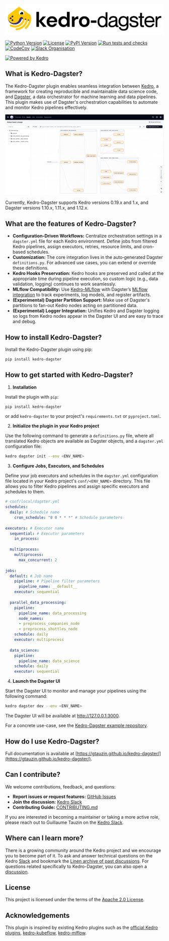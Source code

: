 <p align="center">
  <picture>
    <source media="(prefers-color-scheme: light)" srcset="https://raw.githubusercontent.com/gtauzin/kedro-dagster/main/docs/images/logo_light.png">
    <source media="(prefers-color-scheme: dark)" srcset="https://raw.githubusercontent.com/gtauzin/kedro-dagster/main/docs/images/logo_dark.png">
    <img src="https://raw.githubusercontent.com/gtauzin/kedro-dagster/main/docs/images/logo_light.png" alt="Kedro-Dagster">
  </picture>
</p>

[![Python Version](https://img.shields.io/pypi/pyversions/kedro-dagster)](https://pypi.org/project/kedro-dagster/)
[![License](https://img.shields.io/github/license/gtauzin/kedro-dagster)](https://github.com/gtauzin/kedro-dagster/blob/main/LICENSE.md)
[![PyPI Version](https://img.shields.io/pypi/v/kedro-dagster)](https://pypi.org/project/kedro-dagster/)
[![Run tests and checks](https://github.com/gtauzin/kedro-dagster/actions/workflows/checks-coverage.yml/badge.svg)](https://github.com/gtauzin/kedro-dagster/actions/workflows/checks-coverage.yml)
[![CodeCov](https://codecov.io/gh/gtauzin/kedro-dagster/branch/main/graph/badge.svg)](https://codecov.io/gh/gtauzin/kedro-dagster/branch/main)
[![Slack Organisation](https://img.shields.io/badge/slack-chat-blueviolet.svg?label=Kedro%20Slack&logo=slack)](https://slack.kedro.org)

[![Powered by Kedro](https://img.shields.io/badge/powered_by-kedro-ffc900?logo=kedro)](https://kedro.org)

## What is Kedro-Dagster?

The Kedro-Dagster plugin enables seamless integration between [Kedro](https://kedro.readthedocs.io/), a framework for creating reproducible and maintainable data science code, and [Dagster](https://dagster.io/), a data orchestrator for machine learning and data pipelines. This plugin makes use of Dagster's orchestration capabilities to automate and monitor Kedro pipelines effectively.

<p align="center">
  <picture>
    <source media="(prefers-color-scheme: light)" srcset="https://raw.githubusercontent.com/gtauzin/kedro-dagster/main/docs/images/example/local_asset_graph_light.png">
    <source media="(prefers-color-scheme: dark)" srcset="https://raw.githubusercontent.com/gtauzin/kedro-dagster/main/docs/images/example/local_asset_graph_dark.png">
    <img src="https://raw.githubusercontent.com/gtauzin/kedro-dagster/main/docs/images/example/local_asset_graph_light.png" alt="Kedro-Dagster Asset Graph">
  </picture>
</p>

Currently, Kedro-Dagster supports Kedro versions 0.19.x and 1.x, and Dagster versions 1.10.x, 1.11.x, and 1.12.x.

## What are the features of Kedro-Dagster?

- **Configuration‑Driven Workflows:** Centralize orchestration settings in a `dagster.yml` file for each Kedro environment. Define jobs from filtered Kedro pipelines, assign executors, retries, resource limits, and cron-based schedules.
- **Customization:** The core integration lives in the auto‑generated Dagster `definitions.py`. For advanced use cases, you can extend or override these definitions.
- **Kedro Hooks Preservation:** Kedro hooks are preserved and called at the appropriate time during pipeline execution, so custom logic (e.g., data validation, logging) continues to work seamlessly.
- **MLflow Compatibility:** Use [Kedro-MLflow](https://github.com/Galileo-Galilei/kedro-mlflow) with Dagster’s [MLflow integration](https://dagster.io/integrations/dagster-mlflow) to track experiments, log models, and register artifacts.
- **(Experimental) Dagster Partition Support:** Make use of Dagster's partitions to fan-out Kedro nodes acting on partitioned data.
- **(Experimental) Logger Integration:** Unifies Kedro and Dagster logging so logs from Kedro nodes appear in the Dagster UI and are easy to trace and debug.

## How to install Kedro-Dagster?

Install the Kedro-Dagster plugin using pip:

```bash
pip install kedro-dagster
```

## How to get started with Kedro-Dagster?

1. **Installation**

Install the plugin with `pip`:

```bash
pip install kedro-dagster
```

or add `kedro-dagster` to your project's `requirements.txt` or `pyproject.toml`.

2. **Initialize the plugin in your Kedro project**

Use the following command to generate a `definitions.py` file, where all translated Kedro objects are available as Dagster objects, and a `dagster.yml` configuration file:

```bash
kedro dagster init --env <ENV_NAME>
```

3. **Configure Jobs, Executors, and Schedules**

Define your job executors and schedules in the `dagster.yml` configuration file located in your Kedro project's `conf/<ENV_NAME>` directory. This file allows you to filter Kedro pipelines and assign specific executors and schedules to them.

```yaml
# conf/local/dagster.yml
schedules:
  daily: # Schedule name
    cron_schedule: "0 0 * * *" # Schedule parameters

executors: # Executor name
  sequential: # Executor parameters
    in_process:

  multiprocess:
    multiprocess:
      max_concurrent: 2

jobs:
  default: # Job name
    pipeline: # Pipeline filter parameters
      pipeline_name: __default__
    executor: sequential

  parallel_data_processing:
    pipeline:
      pipeline_name: data_processing
      node_names:
      - preprocess_companies_node
      - preprocess_shuttles_node
    schedule: daily
    executor: multiprocess

  data_science:
    pipeline:
      pipeline_name: data_science
    schedule: daily
    executor: sequential
```

4. **Launch the Dagster UI**

Start the Dagster UI to monitor and manage your pipelines using the following command:

```bash
kedro dagster dev --env <ENV_NAME>
```

The Dagster UI will be available at http://127.0.0.1:3000.

For a concrete use-case, see the [Kedro-Dagster example repository](https://github.com/gtauzin/kedro-dagster-example).

## How do I use Kedro-Dagster?

Full documentation is available at [https://gtauzin.github.io/kedro-dagster/](https://gtauzin.github.io/kedro-dagster/).

## Can I contribute?

We welcome contributions, feedback, and questions:

- **Report issues or request features:** [GitHub Issues](https://github.com/gtauzin/kedro-dagster/issues)
- **Join the discussion:** [Kedro Slack](https://slack.kedro.org/)
- **Contributing Guide:** [CONTRIBUTING.md](https://github.com/gtauzin/kedro-dagster/blob/main/CONTRIBUTING.md)

If you are interested in becoming a maintainer or taking a more active role, please reach out to Guillaume Tauzin on the [Kedro Slack](https://slack.kedro.org/).

## Where can I learn more?

There is a growing community around the Kedro project and we encourage you to become part of it. To ask and answer technical questions on the Kedro [Slack](https://slack.kedro.org/) and bookmark the [Linen archive of past discussions](https://linen-slack.kedro.org/). For questions related specifically to Kedro-Dagster, you can also open a [discussion](https://github.com/gtauzin/kedro-dagster/discussions).

## License

This project is licensed under the terms of the [Apache 2.0 License](https://github.com/gtauzin/kedro-dagster/blob/main/LICENSE.md).

## Acknowledgements

This plugin is inspired by existing Kedro plugins such as the [official Kedro plugins](https://github.com/kedro-org/kedro-plugins), [kedro-kubeflow](https://github.com/getindata/kedro-kubeflow), [kedro-mlflow](https://github.com/Galileo-Galilei/kedro-mlflow).
